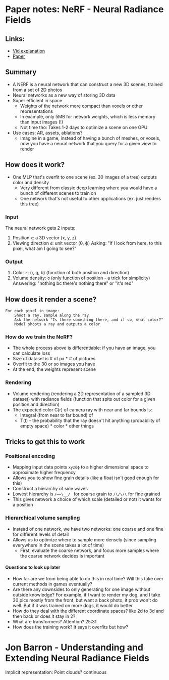 # Paper notes: NeRF - Neural Radiance Fields
## Links:
- [Vid explanation](https://www.youtube.com/watch?v=CRlN-cYFxTk)
- [Paper](https://arxiv.org/abs/2003.08934)

## Summary
- A NERF is a neural network that can construct a new 3D scenes, trained from a set of 2D photos
- Neural networks as a new way of storing 3D data 
- Super efficient in space 
    - Weights of the network more compact than voxels or other representations
    - In example, only 5MB for network weights, which is less memory than input images (!)
    - Not time tho: Takes 1-2 days to optimize a scene on one GPU
- Use cases: AR, assets, ablations?
    - Imagine in a game, instead of having a bunch of meshes, or voxels, now you have a neural network that you query for a given view to render

## How does it work?
- One MLP that's overfit to one scene (ex. 30 images of a tree) outputs color and density 
    - Very different from classic deep learning where you would have a bunch of different scenes to train on
    - One network that's not useful to other applications (ex. just renders this tree)

### Input 
The neural network gets 2 inputs:
1. Position `x`: a 3D vector (x, y, z)
2. Viewing direction `d`: unit vector (θ, ϕ)
Asking: "if I look from here, to this pixel, what am I going to see?"

### Output
1. Color `c`: (r, g, b) (function of both position and direction)
2. Volume density: `σ` (only function of position - a trick for simplicity)
Answering: "nothing bc there's nothing there" or "it's red"

## How does it render a scene?
```
For each pixel in image:
    Shoot a ray, sample along the ray
    Ask the network "Is there something there, and if so, what color?"
    Model shoots a ray and outputs a color
```
### How do we train the NeRF?
- The whole process above is differentiable: if you have an image, you can calculate loss 
- Size of dataset is # of px * # of pictures
- Overfit to the 30 or so images you have
- At the end, the weights represent scene

### Rendering
- Volume rendering (rendering a 2D representation of a sampled 3D dataset) with radiance fields (function that spits out color for a given position and direction)
- The expected color C(r) of camera ray with near and far bounds is:
    - Integral (from near to far bound) of
    - T(t) - the probability that the ray doesn't hit anything (probability of empty space) * color * other things

## Tricks to get this to work
### Positional encoding
- Mapping input data points `xyz0ϕ` to a higher dimensional space to approximate higher frequency
- Allows you to show fine grain details (like a float isn't good enough for this)
- Construct a hierarchy of sine waves 
- Lowest hierarchy is `/––\__/ ` for coarse grain to `/\/\/\` for fine grained 
- This gives network a choice of which scale (detailed or not) it wants for a position

### Hierarchical volume sampling
- Instead of one network, we have two networks: one coarse and one fine for different levels of detail
- Allows us to optimize where to sample more densely (since sampling everywhere in the scene takes a lot of time)
    - First, evaluate the coarse network, and focus more samples where the coarse network decides is important

#### Questions to look up later
- How far are we from being able to do this in real time? Will this take over current methods in games eventually? 
- Are there any downsides to only generating for one image without outside knowledge? For example, if I want to render my dog, and I take 30 pics mostly from the front, but want a back photo, it prob won't do well. But if it was trained on more dogs, it would do better
- How do they deal with the different coordinate spaces? like 2d to 3d and then back or does it stay in 2?
- What are transformers? Attention? 25:31
- How does the training work? It says it overfits but how?

# Jon Barron - Understanding and Extending Neural Radiance Fields
Implicit representation: Point clouds? continuous

